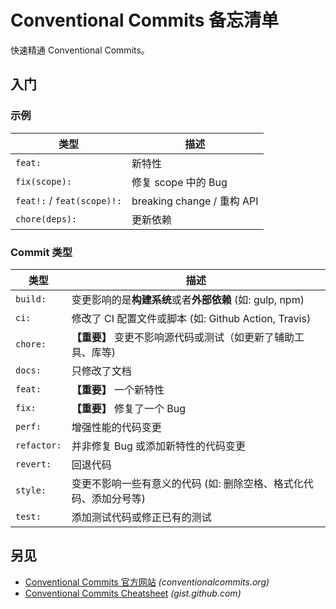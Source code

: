 Conventional Commits 备忘清单
===

快速精通 Conventional Commits。

入门
----

### 示例
<!--rehype:wrap-class=row-span-1-->

|   类型   |  描述 |
| ----------|------------ |
| `feat:`   | 新特性     |
| `fix(scope):`   | 修复 scope 中的 Bug |
| `feat!:` / `feat(scope)!:` | breaking change /  重构 API |
| `chore(deps):` | 更新依赖 |
<!--rehype:className=left-align-->

### Commit 类型
<!--rehype:wrap-class=col-span-2-->

|   类型   |  描述 |
| ----------|------------ |
| `build:` | 变更影响的是**构建系统**或者**外部依赖** (如: gulp, npm) |
| `ci:` | 修改了 CI 配置文件或脚本 (如: Github Action, Travis) |
| `chore:` | **【重要】** 变更不影响源代码或测试（如更新了辅助工具、库等) |
| `docs:` | 只修改了文档 |
| `feat:` | **【重要】** 一个新特性 |
| `fix:` | **【重要】** 修复了一个 Bug |
| `perf:` | 增强性能的代码变更 |
| `refactor:` | 并非修复 Bug 或添加新特性的代码变更 |
| `revert:` | 回退代码 |
| `style:` | 变更不影响一些有意义的代码 (如: 删除空格、格式化代码、添加分号等) |
| `test:` | 添加测试代码或修正已有的测试 |
<!--rehype:className=left-align-->

另见
---

- [Conventional Commits 官方网站](https://www.conventionalcommits.org/en/v1.0.0/) _(conventionalcommits.org)_
- [Conventional Commits Cheatsheet](https://gist.github.com/Zekfad/f51cb06ac76e2457f11c80ed705c95a3) _(gist.github.com)_
